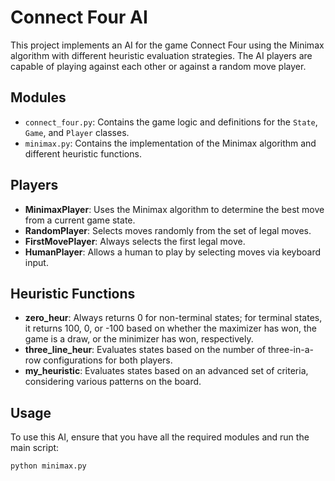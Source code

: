# Connect Four AI

This project implements an AI for the game Connect Four using the Minimax algorithm with different heuristic evaluation strategies. The AI players are capable of playing against each other or against a random move player.

## Modules

- `connect_four.py`: Contains the game logic and definitions for the `State`, `Game`, and `Player` classes.
- `minimax.py`: Contains the implementation of the Minimax algorithm and different heuristic functions.

## Players

- **MinimaxPlayer**: Uses the Minimax algorithm to determine the best move from a current game state.
- **RandomPlayer**: Selects moves randomly from the set of legal moves.
- **FirstMovePlayer**: Always selects the first legal move.
- **HumanPlayer**: Allows a human to play by selecting moves via keyboard input.

## Heuristic Functions

- **zero_heur**: Always returns 0 for non-terminal states; for terminal states, it returns 100, 0, or -100 based on whether the maximizer has won, the game is a draw, or the minimizer has won, respectively.
- **three_line_heur**: Evaluates states based on the number of three-in-a-row configurations for both players.
- **my_heuristic**: Evaluates states based on an advanced set of criteria, considering various patterns on the board.

## Usage

To use this AI, ensure that you have all the required modules and run the main script:

```bash
python minimax.py
